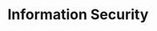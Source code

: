 # Information Security

<script type="text/javascript" src="gitbook/app.js"></script>
<script type="text/javascript" src="js/general.js"></script>